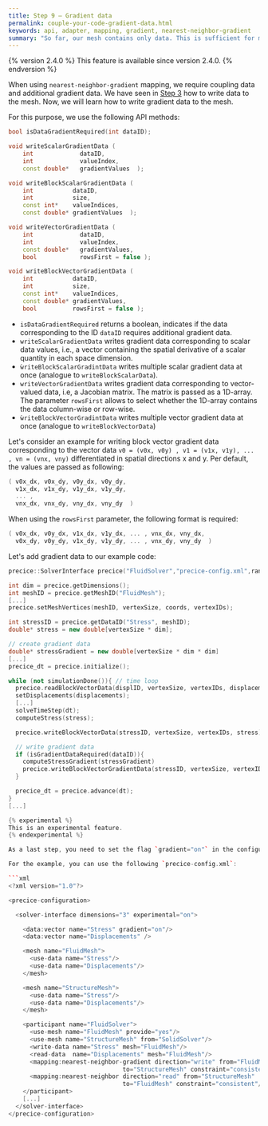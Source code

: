 ```yaml
---
title: Step 9 – Gradient data
permalink: couple-your-code-gradient-data.html
keywords: api, adapter, mapping, gradient, nearest-neighbor-gradient
summary: "So far, our mesh contains only data. This is sufficient for most of the numerical methods that preCICE offers. For nearest-neighbor-gradient mapping, however, preCICE also requires additional gradient data information. In this step, you learn how to add gradient data to the mesh."
---
```


{% version 2.4.0 %}
This feature is available since version 2.4.0.
{% endversion %}

When using `nearest-neighbor-gradient` mapping, we require coupling data and additional gradient data. We have seen in [Step 3](couple-your-code-mesh-and-data-access.html) how to write data to the mesh.
Now, we will learn how to write gradient data to the mesh.

For this purpose, we use the following API methods:

```cpp
bool isDataGradientRequired(int dataID);

void writeScalarGradientData (
    int             dataID,
    int             valueIndex,
    const double*   gradientValues  );

void writeBlockScalarGradientData (
    int           dataID,
    int           size,
    const int*    valueIndices,
    const double* gradientValues  );

void writeVectorGradientData (
    int             dataID,
    int             valueIndex,
    const double*   gradientValues,
    bool            rowsFirst = false );

void writeBlockVectorGradientData (
    int           dataID,
    int           size,
    const int*    valueIndices,
    const double* gradientValues,
    bool          rowsFirst = false );
```

* `isDataGradientRequired` returns a boolean, indicates if the data corresponding to the ID `dataID` requires additional gradient data.
* `writeScalarGradientData` writes gradient data corresponding to scalar data values, i.e., a vector containing the spatial derivative of a scalar quantity in each space dimension.
* `ẁriteBlockScalarGradintData` writes multiple scalar gradient data at once (analogue to `writeBlockScalarData`).
* `writeVectorGradientData` writes gradient data corresponding to vector-valued data, i.e, a Jacobian matrix. The matrix is passed as a 1D-array. The parameter `rowsFirst` allows to select whether the 1D-array contains the data column-wise or row-wise.
* `ẁriteBlockVectorGradintData` writes multiple vector gradient data at once (analogue to `writeBlockVectorData`)

Let's consider an example for writing block vector gradient data corresponding to the vector data `v0 = (v0x, v0y) , v1 = (v1x, v1y), ... , vn = (vnx, vny)` differentiated in spatial directions x and y.
Per default, the values are passed as following:

```cpp
( v0x_dx, v0x_dy, v0y_dx, v0y_dy,
  v1x_dx, v1x_dy, v1y_dx, v1y_dy,
  ... ,
  vnx_dx, vnx_dy, vny_dx, vny_dy  )  
```

When using the `rowsFirst` parameter, the following format is required:

```cpp
( v0x_dx, v0y_dx, v1x_dx, v1y_dx, ... , vnx_dx, vny_dx,
  v0x_dy, v0y_dy, v1x_dy, v1y_dy, ... , vnx_dy, vny_dy  )
```

Let's add gradient data to our example code:

```cpp
precice::SolverInterface precice("FluidSolver","precice-config.xml",rank,size); // constructor

int dim = precice.getDimensions();
int meshID = precice.getMeshID("FluidMesh");
[...] 
precice.setMeshVertices(meshID, vertexSize, coords, vertexIDs);

int stressID = precice.getDataID("Stress", meshID);
double* stress = new double[vertexSize * dim];

// create gradient data
double* stressGradient = new double[vertexSize * dim * dim]
[...]
precice_dt = precice.initialize();

while (not simulationDone()){ // time loop
  precice.readBlockVectorData(displID, vertexSize, vertexIDs, displacements);
  setDisplacements(displacements);
  [...]
  solveTimeStep(dt);
  computeStress(stress);

  precice.writeBlockVectorData(stressID, vertexSize, vertexIDs, stress);

  // write gradient data
  if (isGradientDataRequired(dataID)){
    computeStressGradient(stressGradient)
    precice.writeBlockVectorGradientData(stressID, vertexSize, vertexIDs, stressGradient);
  }

  precice_dt = precice.advance(dt);
}
[...]

{% experimental %}
This is an experimental feature.
{% endexperimental %}

As a last step, you need to set the flag `gradient="on"` in the configuration file, whenever you require to write gradient data.

For the example, you can use the following `precice-config.xml`:

```xml
<?xml version="1.0"?>

<precice-configuration>

  <solver-interface dimensions="3" experimental="on">

    <data:vector name="Stress" gradient="on"/>
    <data:vector name="Displacements" />

    <mesh name="FluidMesh">
      <use-data name="Stress"/>
      <use-data name="Displacements"/>
    </mesh>

    <mesh name="StructureMesh">
      <use-data name="Stress"/>
      <use-data name="Displacements"/>
    </mesh>

    <participant name="FluidSolver">
      <use-mesh name="FluidMesh" provide="yes"/>
      <use-mesh name="StructureMesh" from="SolidSolver"/>
      <write-data name="Stress" mesh="FluidMesh"/>
      <read-data  name="Displacements" mesh="FluidMesh"/>
      <mapping:nearest-neighbor-gradient direction="write" from="FluidMesh"
                                to="StructureMesh" constraint="consistent"/>
      <mapping:nearest-neighbor direction="read" from="StructureMesh"
                                to="FluidMesh" constraint="consistent"/>
    </participant>
    [...]
  </solver-interface>
</precice-configuration>
```

